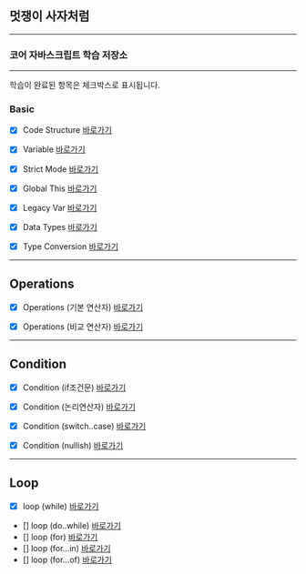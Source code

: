
## 멋쟁이 사자처럼

---

### 코어 자바스크립트 학습 저장소

---


학습이 완료된 항목은 체크박스로 표시됩니다.


### Basic
- [x] Code Structure [바로가기](https://github.com/simseonbeom/core-javascript/blob/01.core/client/chapter/core/01.codeStructure.js)
- [x] Variable [바로가기](https://github.com/simseonbeom/core-javascript/blob/01.core/client/chapter/core/02.variables.js)
- [x] Strict Mode [바로가기](https://github.com/simseonbeom/core-javascript/blob/01.core/client/chapter/core/03.strictMode.js)
- [x] Global This [바로가기](https://github.com/simseonbeom/core-javascript/blob/01.core/client/chapter/core/04.globalThis.js)
- [x] Legacy Var [바로가기](https://github.com/simseonbeom/core-javascript/blob/01.core/client/chapter/core/05.legacyVar.js)
- [x] Data Types [바로가기](https://github.com/simseonbeom/core-javascript/blob/01.core/client/chapter/core/06.dataTypes.js)
- [x] Type Conversion [바로가기](https://github.com/simseonbeom/core-javascript/blob/01.core/client/chapter/core/07.typeConversion.js)



---

## Operations
- [x] Operations (기본 연산자) [바로가기](https://github.com/simseonbeom/core-javascript/blob/01.core/client/chapter/core/08-1.operation.js)
- [x] Operations (비교 연산자) [바로가기](https://github.com/simseonbeom/core-javascript/blob/01.core/client/chapter/core/08-2.operation.js)


---
## Condition
- [x] Condition (if조건문) [바로가기](https://github.com/simseonbeom/core-javascript/blob/01.core/client/chapter/core/09-1.conditions.js)
- [x] Condition (논리연산자) [바로가기](https://github.com/simseonbeom/core-javascript/blob/01.core/client/chapter/core/09-2.conditions.js)
- [x] Condition (switch..case) [바로가기](https://github.com/simseonbeom/core-javascript/blob/01.core/client/chapter/core/09-3.conditions.js)
- [x] Condition (nullish) [바로가기](https://github.com/simseonbeom/core-javascript/blob/01.core/client/chapter/core/09-4.conditions.js)




---
## Loop
- [x] loop (while) [바로가기](https://github.com/simseonbeom/core-javascript/blob/01.core/client/chapter/core/10-1.loop.js)
- [] loop (do..while) [바로가기](https://github.com/simseonbeom/core-javascript/blob/01.core/client/chapter/core/10-2.loop.js)
- [] loop (for) [바로가기](https://github.com/simseonbeom/core-javascript/blob/01.core/client/chapter/core/10-3.loop.js)
- [] loop (for...in) [바로가기](https://github.com/simseonbeom/core-javascript/blob/01.core/client/chapter/core/10-4.loop.js)
- [] loop (for...of) [바로가기](https://github.com/simseonbeom/core-javascript/blob/01.core/client/chapter/core/10-5.loop.js)


<!-- 테스트 입니다. -->
